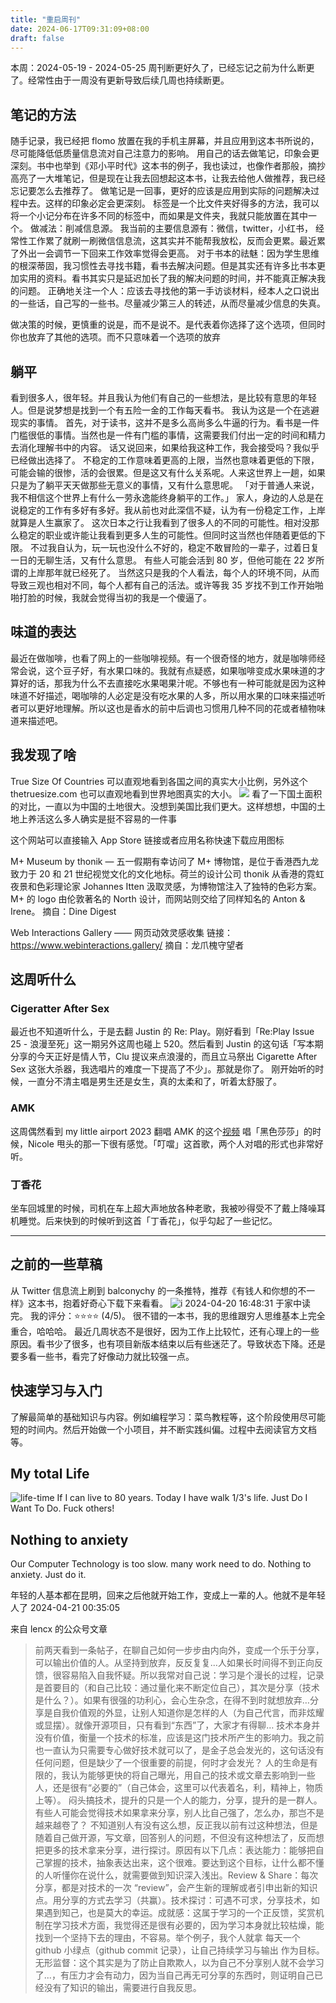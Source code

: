 ```yaml
---
title: "重启周刊"
date: 2024-06-17T09:31:09+08:00
draft: false
---
```


本周：2024-05-19 - 2024-05-25
周刊断更好久了，已经忘记之前为什么断更了。经常性由于一周没有更新导致后续几周也持续断更。

## 笔记的方法

随手记录，我已经把 flomo 放置在我的手机主屏幕，并且应用到这本书所说的，尽可能降低低质量信息流对自己注意力的影响。
用自己的话去做笔记，印象会更深刻。书中也举到《邓小平时代》这本书的例子，我也读过，也像作者那般，摘抄高亮了一大堆笔记，但是现在让我去回想起这本书，让我去给他人做推荐，我已经忘记要怎么去推荐了。
做笔记是一回事，更好的应该是应用到实际的问题解决过程中去。这样的印象必定会更深刻。
标签是一个比文件夹好得多的方法，我可以将一个小记分布在许多不同的标签中，而如果是文件夹，我就只能放置在其中一个。
做减法：削减信息源。
我当前的主要信息源有：微信，twitter，小红书，
经常性工作累了就刷一刷微信信息流，这其实并不能帮我放松，反而会更累。最近累了外出一会调节一下回来工作效率觉得会更高。
对于书本的祛魅：因为学生思维的根深蒂固，我习惯性去寻找书籍，看书去解决问题。但是其实还有许多比书本更加实用的资料。看书其实只是延迟加长了我的解决问题的时间，并不能真正解决我的问题。
正确地关注一个人：应该去寻找他的第一手访谈材料，经本人之口说出的一些话，自己写的一些书。尽量减少第三人的转述，从而尽量减少信息的失真。

做决策的时候，更慎重的说是，而不是说不。是代表着你选择了这个选项，但同时你也放弃了其他的选项。而不只意味着一个选项的放弃

## 躺平

看到很多人，很年轻。并且我认为他们有自己的一些想法，是比较有意思的年轻人。但是说梦想是找到一个有五险一金的工作每天看书。
我认为这是一个在逃避现实的事情。
首先，对于读书，这并不是多么高尚多么牛逼的行为。看书是一件门槛很低的事情。当然也是一件有门槛的事情，这需要我们付出一定的时间和精力去消化理解书中的内容。
话又说回来，如果给我这种工作，我会接受吗？我似乎已经做出选择了。
不稳定的工作意味着更高的上限，当然也意味着更低的下限，可能会输的很惨，活的会很累。但是这又有什么关系呢。人来这世界上一趟，如果只是为了躺平天天做那些无意义的事情，又有什么意思呢。
「对于普通人来说，我不相信这个世界上有什么一劳永逸能终身躺平的工作。」
家人，身边的人总是在说稳定的工作有多好有多好。我从前也对此深信不疑，认为有一份稳定工作，上岸就算是人生赢家了。
这次日本之行让我看到了很多人的不同的可能性。相对没那么稳定的职业或许能让我看到更多人生的可能性。但同时这当然也伴随着更低的下限。
不过我自认为，玩一玩也没什么不好的，稳定不敢冒险的一辈子，过着日复一日的无聊生活，又有什么意思。
有些人可能会活到 80 岁，但他可能在 22 岁所谓的上岸那年就已经死了。
当然这只是我的个人看法，每个人的环境不同，从而导致三观也相对不同，每个人都有自己的活法。或许等我 35 岁找不到工作开始啪啪打脸的时候，我就会觉得当初的我是一个傻逼了。

## 味道的表达

最近在做咖啡，也看了网上的一些咖啡视频。有一个很奇怪的地方，就是咖啡师经常会说，这个豆子好，有水果口味的。我就有点疑惑，如果咖啡变成水果味道的才算好的话，那我为什么不去直接吃水果喝果汁呢。不够也有一种可能就是因为这种味道不好描述，喝咖啡的人必定是没有吃水果的人多，所以用水果的口味来描述听者可以更好地理解。所以这也是香水的前中后调也习惯用几种不同的花或者植物味道来描述吧。

## 我发现了啥

True Size Of Countries
可以直观地看到各国之间的真实大小比例，另外这个 thetruesize.com 也可以直观地看到世界地图真实的大小。
![](https://raw.githubusercontent.com/huyixi/Pics/main/uPic/p59iwE.jpg)
看了一下国土面积的对比，一直以为中国的土地很大。没想到美国比我们更大。这样想想，中国的土地上养活这么多人确实是挺不容易的一件事

这个网站可以直接输入 App Store 链接或者应用名称快速下载应用图标

M+ Museum by thonik — 五一假期有幸访问了 M+ 博物馆，是位于香港西九龙致力于 20 和 21 世纪视觉文化的文化地标。荷兰的设计公司 thonik 从香港的霓虹夜景和色彩理论家 Johannes Itten 汲取灵感，为博物馆注入了独特的色彩方案。M+ 的 logo 由伦敦著名的 North 设计，而网站则交给了同样知名的 Anton & Irene。
摘自：Dine Digest

Web Interactions Gallery —— 网页动效灵感收集
链接：https://www.webinteractions.gallery/
摘自：龙爪槐守望者

## 这周听什么

### Cigeratter After Sex

最近也不知道听什么，于是去翻 Justin 的 Re: Play。刚好看到「Re:Play Issue 25 - 浪漫至死」这一期另外这周也碰上 520。然后看到 Justin 的这句话「写本期分享的今天正好是情人节，Clu 提议来点浪漫的，而且立马祭出 Cigarette After Sex 这张大杀器，我选唱片的难度一下提高了不少」。那就是你了。
刚开始听的时候，一直分不清主唱是男生还是女生，真的太柔和了，听着太舒服了。

### AMK

这周偶然看到 my little airport 2023 翻唱 AMK 的这个[视频](https://www.youtube.com/watch?v=1ZzdlzLnp38&t=938s)
唱「黑色莎莎」的时候，Nicole 甩头的那一下很有感觉。「叮噹」这首歌，两个人对唱的形式也非常好听。

### 丁香花

坐车回城里的时候，司机在车上超大声地放各种老歌，我被吵得受不了戴上降噪耳机睡觉。后来快到的时候听到这首「丁香花」，似乎勾起了一些记忆。

---

## 之前的一些草稿

从 Twitter 信息流上刷到 balconychy 的一条推特，推荐《有钱人和你想的不一样》这本书，抱着好奇心下载下来看看。
![i](https://raw.githubusercontent.com/huyixi/Pics/main/uPic/ur7VNX.png)
2024-04-20 16:48:31 于家中读完。
我的评分：⭐⭐⭐⭐ (4/5)。
很不错的一本书，我的思维跟穷人思维基本上完全重合，哈哈哈。
最近几周状态不是很好，因为工作上比较忙，还有心理上的一些原因。看书少了很多，也有项目新版本结束以后有些迷茫了。导致状态下降。还是要多看一些书，看完了好像动力就比较强一点。

## 快速学习与入门

了解最简单的基础知识与内容。例如编程学习：菜鸟教程等，这个阶段使用尽可能短的时间内。然后开始做一个小项目，并不断实践纠偏。过程中去阅读官方文档等。

## My total Life

![life-time](https://raw.githubusercontent.com/huyixi/Pics/main/uPic/UXvkXJ.png)
If I can live to 80 years. Today I have walk 1/3's life. Just Do I Want To Do. Fuck others!

## Nothing to anxiety

Our Computer Technology is too slow. many work need to do. Nothing to anxiety. Just do it.

年轻的人基本都在昆明，回来之后他就开始工作，变成上一辈的人。他就不是年轻人了
2024-04-21 00:35:05

来自 lencx 的公众号文章

> 前两天看到一条帖子，在聊自己如何一步步由内向外，变成一个乐于分享，可以输出价值的人。从坚持到放弃，反反复复...人如果长时间得不到正向反馈，很容易陷入自我怀疑。所以我常对自己说：学习是个漫长的过程，记录是首要目的（和自己比较：通过量化来不断定位自己），其次是分享（技术是什么？）。如果有很强的功利心，会心生杂念，在得不到时就想放弃…分享是自我价值观的外显，让别人知道你是怎样的人（为自己代言，而非炫耀或显摆）。就像开源项目，只有看到“东西”了，大家才有得聊…
> 技术本身并没有价值，衡量一个技术的标准，应该是这门技术所产生的影响力。我之前也一直认为只需要专心做好技术就可以了，是金子总会发光的，这句话没有任何问题，但是缺少了一个很重要的前提，何时才会发光？ 人的生命是有限的，我认为能够更快的将自己曝光，用自己的技术或文章去影响到一些人，还是很有“必要的”（自己体会，这里可以代表着名，利，精神上，物质上等）。
> 闷头搞技术，提升的只是一个人的能力，分享，提升的是一群人。有些人可能会觉得技术如果拿来分享，别人比自己强了，怎么办，那岂不是越来越卷了？ 不知道别人有没有这么想，反正我以前有过这种想法，但是随着自己做开源，写文章，回答别人的问题，不但没有这种想法了，反而想把更多的技术拿来分享，进行探讨。原因有以下几点：表达能力：能够把自己掌握的技术，抽象表达出来，这个很难。要达到这个目标，让什么都不懂的人听懂你在说什么，就需要做到知识深入浅出。Review & Share：每次分享，都是对技术的一次 “review”，会产生新的理解或者引申出新的知识点。用分享的方式去学习（共赢）。技术探讨：可遇不可求，分享技术，如果遇到知己，也是莫大的幸运。成就感：这属于学习的一个正反馈，奖赏机制在学习技术方面，我觉得还是很有必要的，因为学习本身就比较枯燥，能找到一个坚持下去的理由，不容易。举个例子，我个人就拿 每天一个 github 小绿点（github commit 记录），让自己持续学习与输出 作为目标。无形监督：这个其实是为了防止自欺欺人，以为自己不分享别人就不会学习了...，有压力才会有动力，因为当自己再无可分享的东西时，则证明自己已经没有了知识的输出，需要进行自我反思。
